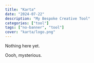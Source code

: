 ```yaml
---
title: "Karta"
date: "2024-07-22"
description: "My Bespoke Creative Tool"
categories: ["tool"]
tags: ["no-banner", "tool"]
cover: "karta/logo.png"
---
```


Nothing here yet. 

Oooh, mysterious. 


